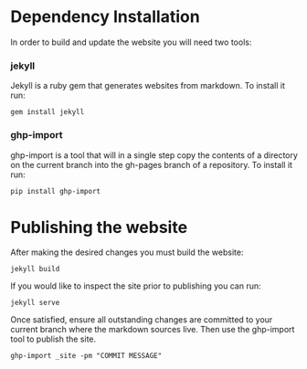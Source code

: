 # Dependency Installation

In order to build and update the website you will need two tools:

### jekyll

Jekyll is a ruby gem that generates websites from markdown. To install it run:

    gem install jekyll

### ghp-import

ghp-import is a tool that will in a single step copy the contents of a
directory on the current branch into the gh-pages branch of a repository. To
install it run:

    pip install ghp-import

# Publishing the website

After making the desired changes you must build the website:

    jekyll build

If you would like to inspect the site prior to publishing you can run:

    jekyll serve

Once satisfied, ensure all outstanding changes are committed to your current
branch where the markdown sources live. Then use the ghp-import tool to publish
the site.

    ghp-import _site -pm "COMMIT MESSAGE"
